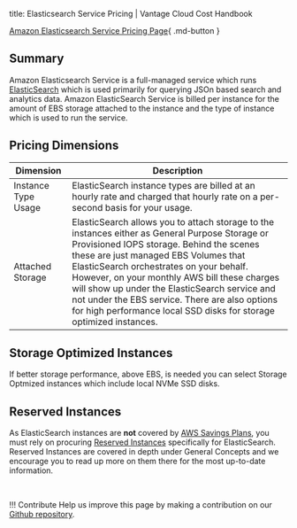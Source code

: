 title: Elasticsearch Service Pricing | Vantage Cloud Cost Handbook

[Amazon Elasticsearch Service Pricing Page](https://aws.amazon.com/elasticsearch-service/pricing/){ .md-button }

## Summary

Amazon Elasticsearch Service is a full-managed service which runs [ElasticSearch](https://www.elastic.co/elastic-stack/) which is used primarily for querying JSOn based search and analytics data. Amazon ElasticSearch Service is billed per instance for the amount of EBS storage attached to the instance and the type of instance which is used to run the service.

## Pricing Dimensions

|Dimension|Description|
|----|----|
|Instance Type Usage|ElasticSearch instance types are billed at an hourly rate and charged that hourly rate on a per-second basis for your usage.|
|Attached Storage|ElasticSearch allows you to attach storage to the instances either as General Purpose Storage or Provisioned IOPS storage. Behind the scenes these are just managed EBS Volumes that ElasticSearch orchestrates on your behalf. However, on your monthly AWS bill these charges will show up under the ElasticSearch service and not under the EBS service. There are also options for high performance local SSD disks for storage optimized instances.|

## Storage Optimized Instances
If better storage performance, above EBS, is needed you can select Storage Optmized instances which include local NVMe SSD disks.

## Reserved Instances

As ElasticSearch instances are **not** covered by [AWS Savings Plans](/aws/concepts/savings-plans/), you must rely on procuring [Reserved Instances](/aws/concepts/reserved-instances/) specifically for ElasticSearch. Reserved Instances are covered in depth under General Concepts and we encourage you to read up more on them there for the most up-to-date information.

<br/>

!!! Contribute
	Help us improve this page by making a contribution on our [Github repository](https://github.com/vantage-sh/handbook).